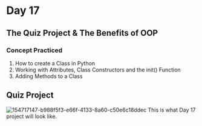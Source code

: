 # Day 17
## The Quiz Project & The Benefits of OOP
### Concept Practiced
1. How to create a Class in Python
2. Working with Attributes, Class Constructors and the init() Function
3. Adding Methods to a Class
## Quiz Project
![154717147-b988f5f3-e66f-4133-8a60-c50e6c18ddec](https://github.com/user-attachments/assets/00dedb45-51e5-4a9a-b8f5-80bc18ac6b18)
This is what Day 17 project will look like.
